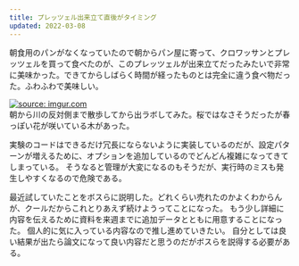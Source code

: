 ```yaml
---
title: プレッツェル出来立て直後がタイミング
updated: 2022-03-08
---
```


朝食用のパンがなくなっていたので朝からパン屋に寄って、クロワッサンとプレッツェルを買って食べたのが、このプレッツェルが出来立てだったみたいで非常に美味かった。できてからしばらく時間が経ったものとは完全に違う食べ物だった。ふわふわで美味しい。

<a href="https://imgur.com/kztdugR"><img src="https://i.imgur.com/kztdugR.png" title="source: imgur.com" /></a>  
朝から川の反対側まで散歩してから出ラボしてみた。桜ではなさそうだったが春っぽい花が咲いている木があった。

実験のコードはできるだけ冗長にならないように実装しているのだが、設定パターンが増えるために、オプションを追加しているのでどんどん複雑になってきてしまっている。
そうなると管理が大変になるのもそうだが、実行時のミスも発生しやすくなるので危険である。

最近試していたことをボスらに説明した。どれくらい売れたのかよくわからんが、クールだからこれとりあえず続けようってことになった。
もう少し詳細に内容を伝えるために資料を来週までに追加データとともに用意することになった。
個人的に気に入っている内容なので推し進めていきたい。
自分としては良い結果が出たら論文になって良い内容だと思うのだがボスらを説得する必要がある。
